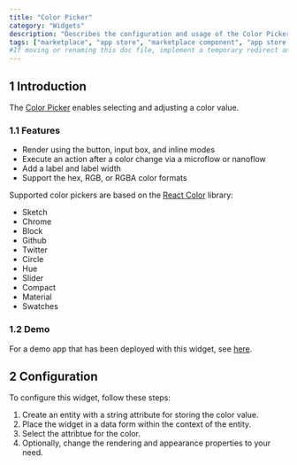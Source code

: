 ```yaml
---
title: "Color Picker"
category: "Widgets"
description: "Describes the configuration and usage of the Color Picker widget, which is available in the Mendix Marketplace."
tags: ["marketplace", "app store", "marketplace component", "app store component", "widget", "color picker", "react", "platform support"]
#If moving or renaming this doc file, implement a temporary redirect and let the respective team know they should update the URL in the product. See Mapping to Products for more details.
---
```


## 1 Introduction

The [Color Picker](https://appstore.home.mendix.com/link/app/107044/) enables selecting and adjusting a color value.

### 1.1 Features 

* Render using the button, input box, and inline modes
* Execute an action after a color change via a microflow or nanoflow
* Add a label and label width
* Support the hex, RGB, or RGBA color formats

Supported color pickers are based on the [React Color](http://casesandberg.github.io/react-color/) library:

* Sketch
* Chrome
* Block
* Github
* Twitter
* Circle
* Hue
* Slider
* Compact
* Material
* Swatches

### 1.2 Demo

For a demo app that has been deployed with this widget, see [here](https://colorpicker.mxapps.io).

## 2 Configuration

To configure this widget, follow these steps:

1. Create an entity with a string attribute for storing the color value.
2. Place the widget in a data form within the context of the entity.
3. Select the attribtue for the color.
4. Optionally, change the rendering and appearance properties to your need.
